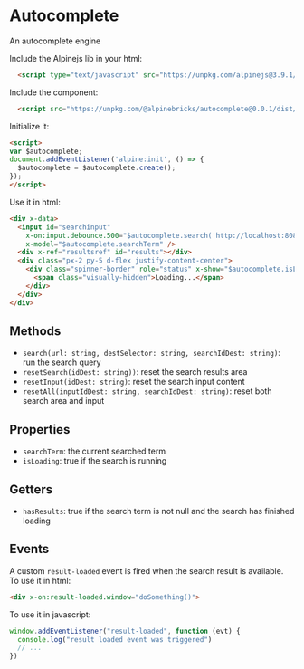 # Autocomplete

An autocomplete engine

Include the Alpinejs lib in your html:

```html
  <script type="text/javascript" src="https://unpkg.com/alpinejs@3.9.1/dist/cdn.min.js" defer></script>
```

Include the component:

```html
  <script src="https://unpkg.com/@alpinebricks/autocomplete@0.0.1/dist/index.min.js"></script>
```

Initialize it:

```html
<script>
var $autocomplete;
document.addEventListener('alpine:init', () => {
  $autocomplete = $autocomplete.create();
});
</script>
```

Use it in html:

```html
<div x-data>
  <input id="searchinput"
    x-on:input.debounce.500="$autocomplete.search('http://localhost:8080/search.html', '#results','searchinput')"
    x-model="$autocomplete.searchTerm" />
  <div x-ref="resultsref" id="results"></div>
  <div class="px-2 py-5 d-flex justify-content-center">
    <div class="spinner-border" role="status" x-show="$autocomplete.isLoading">
      <span class="visually-hidden">Loading...</span>
    </div>
  </div>
</div>
```

## Methods

- `search(url: string, destSelector: string, searchIdDest: string)`: run the search query
- `resetSearch(idDest: string))`: reset the search results area
- `resetInput(idDest: string)`: reset the search input content
- `resetAll(inputIdDest: string, searchIdDest: string)`: reset both search area and input

## Properties

- `searchTerm`: the current searched term
- `isLoading`: true if the search is running

## Getters

- `hasResults`: true if the search term is not null and the search has finished loading

## Events

A custom `result-loaded` event is fired when the search result is available. To use it in html:

```html
<div x-on:result-loaded.window="doSomething()">
```

To use it in javascript:

```javascript
window.addEventListener("result-loaded", function (evt) {
  console.log("result loaded event was triggered")
  // ...
})
```

